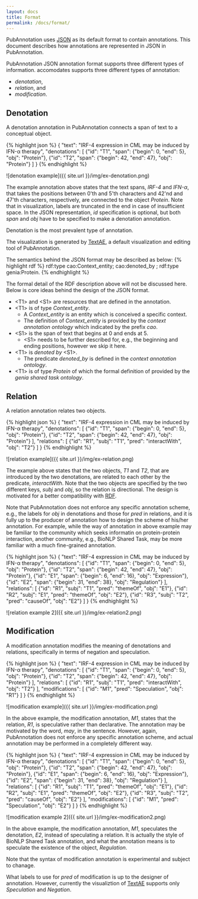 ```yaml
---
layout: docs
title: Format
permalink: /docs/format/
---
```


PubAnnotation uses [JSON](http://json.org/) as its default format to contain annotations.
This document describes how annotations are represented in JSON in PubAnnotation.

PubAnnotation JSON annotation format supports three different types of information. accomodates supports three different types of annotation:

* *denotation*,
* *relation*, and
* *modification*.

## Denotation

A denotation annotation in PubAnnotation connects a span of text to a conceptual object.

{% highlight json %}
{
   "text": "IRF-4 expression in CML may be induced by IFN-α therapy",
   "denotations": [
      {"id": "T1", "span": {"begin": 0, "end": 5}, "obj": "Protein"},
      {"id": "T2", "span": {"begin": 42, "end": 47}, "obj": "Protein"}
   ]
}
{% endhighlight %}

![denotation example]({{ site.url }}/img/ex-denotation.png)

The example annotation above states that the text spans, *IRF-4* and *IFN-α*, that takes the positions between 0'th and 5'th characters and 42'nd and 47'th characters, respectively, are connected to the object *Protein*. Note that in visualization, labels are truncated in the end in case of insufficient space.
In the JSON representation, *id* specification is optional, but both *span* and *obj* have to be specified to make a denotation annotation.

Denotation is the most prevalent type of annotation.

The visualization is generated by [TextAE](http://bionlp.dbcls.jp/textae/), a default visualization and editing tool of PubAnnotation.

The semantics behind the JSON format may be described as below:
{% highlight rdf %}
<T1> rdf:type cao:Context_entity;
     cao:denoted_by <S1>;
     rdf:type genia:Protein.
{% endhighlight %}

The formal detail of the RDF description above will not be discussed here.
Below is core ideas behind the design of the JSON format.

* \<T1> and \<S1> are resources that are defined in the annotation.
* \<T1> is of type *Context_entity*.
  * A *Context_entity* is an entity which is conceived a specific context.
  * The definition of *Context_entity* is provided by the *context annotation ontology* which indicated by the prefix *cao*.
* \<S1> is the span of text that begins at 0 and ends at 5.
  * \<S1> needs to be further described for, e.g., the beginning and ending positions, however we skip it here.
* \<T1> is *denoted by* \<S1>.
  * The predicate *denoted_by* is defined in the *context annotation ontology*.
* \<T1> is of type *Protein* of which the formal definition of provided by the *genia shared task ontology*.


## Relation

A relation annotation relates two objects.

{% highlight json %}
{
   "text": "IRF-4 expression in CML may be induced by IFN-α therapy",
   "denotations": [
      {"id": "T1", "span": {"begin": 0, "end": 5}, "obj": "Protein"},
      {"id": "T2", "span": {"begin": 42, "end": 47}, "obj": "Protein"}
   ],
   "relations": [
      {"id": "R1", "subj": "T1", "pred": "interactWith", "obj": "T2"}
   ]
}
{% endhighlight %}

![relation example]({{ site.url }}/img/ex-relation.png)

The example above states that the two objects, *T1* and *T2*, that are introduced by the two denotations,
are related to each other by the predicate, *interactWith*.
Note that the two objects are specified by the two different keys, *subj* and *obj*,
so the relation is directional.
The design is motivated for a better compatibility with [RDF](http://www.w3.org/RDF/).

Note that PubAnnotation does not enforce any specific annotation scheme,
e.g., the labels for *obj* in denotations and those for *pred* in relations,
and it is fully up to the producer of annotation
how to design the scheme of his/her annotation.
For example, while the way of annotation in above example may be familiar to the community which seeks informatin on protein-protein interaction, another community, e.g., BioNLP Shared Task, may be more familiar with a much fine-grained annotation.

{% highlight json %}
{
   "text": "IRF-4 expression in CML may be induced by IFN-α therapy",
   "denotations": [
      {"id": "T1", "span": {"begin": 0, "end": 5}, "obj": "Protein"},
      {"id": "T2", "span": {"begin": 42, "end": 47}, "obj": "Protein"},
      {"id": "E1", "span": {"begin": 6, "end": 16}, "obj": "Expression"},
      {"id": "E2", "span": {"begin": 31, "end": 38}, "obj": "Regulation"}
   ],
   "relations": [
      {"id": "R1", "subj": "T1", "pred": "themeOf", "obj": "E1"},
      {"id": "R2", "subj": "E1", "pred": "themeOf", "obj": "E2"},
      {"id": "R3", "subj": "T2", "pred": "causeOf", "obj": "E2"}
   ]
}
{% endhighlight %}

![relation example 2]({{ site.url }}/img/ex-relation2.png)

## Modification

A modification annotation modifies the meaning of denotations and relations, specifically in terms of negation and speculation.

{% highlight json %}
{
   "text": "IRF-4 expression in CML may be induced by IFN-α therapy",
   "denotations": [
      {"id": "T1", "span": {"begin": 0, "end": 5}, "obj": "Protein"},
      {"id": "T2", "span": {"begin": 42, "end": 47}, "obj": "Protein"}
   ],
   "relations": [
      {"id": "R1", "subj": "T1", "pred": "interactWith", "obj": "T2"}
   ],
   "modifications": [
      {"id": "M1", "pred": "Speculation", "obj": "R1"}
   ]
}
{% endhighlight %}

![modification example]({{ site.url }}/img/ex-modification.png)

In the above example, the modification annotation, *M1*, states that the relation, *R1*, is speculative rather than declarative.
The annotation may be motivated by the word, *may*, in the sentence.
However, again, PubAnnotation does not enforce any specific annotation scheme, and actual annotation may be performed in a completely different way.

{% highlight json %}
{
   "text": "IRF-4 expression in CML may be induced by IFN-α therapy",
   "denotations": [
      {"id": "T1", "span": {"begin": 0, "end": 5}, "obj": "Protein"},
      {"id": "T2", "span": {"begin": 42, "end": 47}, "obj": "Protein"},
      {"id": "E1", "span": {"begin": 6, "end": 16}, "obj": "Expression"},
      {"id": "E2", "span": {"begin": 31, "end": 38}, "obj": "Regulation"}
   ],
   "relations": [
      {"id": "R1", "subj": "T1", "pred": "themeOf", "obj": "E1"},
      {"id": "R2", "subj": "E1", "pred": "themeOf", "obj": "E2"},
      {"id": "R3", "subj": "T2", "pred": "causeOf", "obj": "E2"}
   ],
   "modifications": [
      {"id": "M1", "pred": "Speculation", "obj": "E2"}
   ]
}
{% endhighlight %}

![modification example 2]({{ site.url }}/img/ex-modification2.png)

In the above example, 
the modification annotation, *M1*, speculates the denotation, *E2*,
instead of speculating a relation.
It is actually the style of BioNLP Shared Task annotation, and what the annotation means is to speculate the existence of the object, *Regulation*.

Note that the syntax of modification annotation is experimental and subject to chanage.

What labels to use for *pred* of modification is up to the designer of annotation.
However, currently the visualiztion of [TextAE](http://bionlp.dbcls.jp/textae/) supports only *Speculation* and *Negation*.